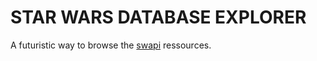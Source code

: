 # STAR WARS DATABASE EXPLORER
A futuristic way to browse the [swapi](https://swapi.dev/) ressources.
